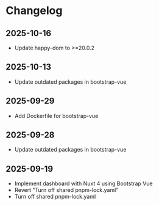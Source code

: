 # Changelog

## 2025-10-16

- Update happy-dom to >=20.0.2

## 2025-10-13

- Update outdated packages in bootstrap-vue

## 2025-09-29

- Add Dockerfile for bootstrap-vue

## 2025-09-28

- Update outdated packages in bootstrap-vue

## 2025-09-19

- Implement dashboard with Nuxt 4 using Bootstrap Vue
- Revert "Turn off shared pnpm-lock.yaml"
- Turn off shared pnpm-lock.yaml
